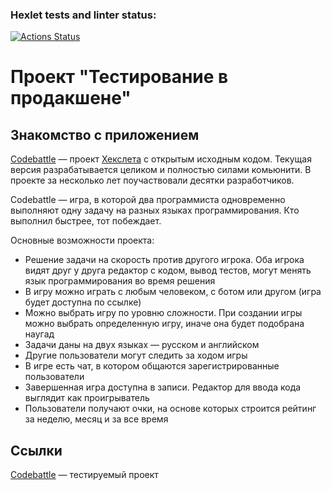 ### Hexlet tests and linter status:
[![Actions Status](https://github.com/Michael57e/qa-engineer-project-85/actions/workflows/hexlet-check.yml/badge.svg)](https://github.com/Michael57e/qa-engineer-project-85/actions)

# Проект "Тестирование в продакшене"

## Знакомство с приложением
[Codebattle](https://codebattle.hexlet.io/?_gl=1*dw5hch*_gcl_au*MjA4MzY1MzE2OC4xNzUwNDA0MDE0*_ga*NTk0ODQ4MjE2LjE3NTA0MDM5Mzc.*_ga_PM3R85EKHN*czE3NTA2OTcxMjUkbzg2JGcxJHQxNzUwNjk4OTk5JGo1OCRsMCRoMA..*_ga_WWGZ6EVHEY*czE3NTA2OTcxMjUkbzg2JGcxJHQxNzUwNjk4OTk5JGo1OCRsMCRoMA..#lobby) — проект [Хекслета](https://ru.hexlet.io/) с открытым исходным кодом. Текущая версия разрабатывается целиком и полностью силами комьюнити. В проекте за несколько лет поучаствовали десятки разработчиков.

Codebattle — игра, в которой два программиста одновременно выполняют одну задачу на разных языках программирования. Кто выполнил быстрее, тот побеждает.

Основные возможности проекта:

* Решение задачи на скорость против другого игрока. Оба игрока видят друг у друга редактор с кодом, вывод тестов, могут менять язык программирования во время решения
* В игру можно играть с любым человеком, с ботом или другом (игра будет доступна по ссылке)
* Можно выбрать игру по уровню сложности. При создании игры можно выбрать определенную игру, иначе она будет подобрана наугад
* Задачи даны на двух языках — русском и английском
* Другие пользователи могут следить за ходом игры
* В игре есть чат, в котором общаются зарегистрированные пользователи
* Завершенная игра доступна в записи. Редактор для ввода кода выглядит как проигрыватель
* Пользователи получают очки, на основе которых строится рейтинг за неделю, месяц и за все время


## Ссылки
[Codebattle](https://codebattle.hexlet.io/?_gl=1*dw5hch*_gcl_au*MjA4MzY1MzE2OC4xNzUwNDA0MDE0*_ga*NTk0ODQ4MjE2LjE3NTA0MDM5Mzc.*_ga_PM3R85EKHN*czE3NTA2OTcxMjUkbzg2JGcxJHQxNzUwNjk4OTk5JGo1OCRsMCRoMA..*_ga_WWGZ6EVHEY*czE3NTA2OTcxMjUkbzg2JGcxJHQxNzUwNjk4OTk5JGo1OCRsMCRoMA..#lobby) — тестируемый проект
